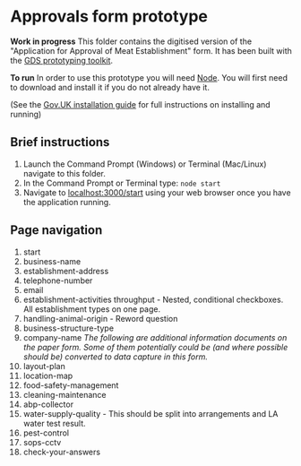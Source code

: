 # Approvals form prototype
__Work in progress__
This folder contains the digitised version of the "Application for Approval of Meat Establishment" form. It has been built with the [GDS prototyping toolkit](https://govuk-prototype-kit.herokuapp.com/docs).

**To run**
In order to use this prototype you will need [Node](https://nodejs.org/en/). You will first need to download and install it if you do not already have it.

(See the [Gov.UK installation guide](https://govuk-prototype-kit.herokuapp.com/docs/install/introduction) for full instructions on installing and running)

## Brief instructions
1. Launch the Command Prompt (Windows) or Terminal (Mac/Linux) navigate to this folder.
2. In the Command Prompt or Terminal type:
`node start`
3. Navigate to [localhost:3000/start](localhost:3000/start) using your web browser once you have the application running.


## Page navigation
1. start
2. business-name
3. establishment-address
4. telephone-number
5. email
6. establishment-activities throughput - Nested, conditional checkboxes. All establishment types on one page.
7. handling-animal-origin - Reword question
8. business-structure-type
9. company-name
*The following are additional information documents on the paper form. Some of them potentially could be (and where possible should be) converted to data capture in this form.*
10. layout-plan
11. location-map
12. food-safety-management
13. cleaning-maintenance
14. abp-collector
15. water-supply-quality - This should be split into arrangements and LA water test result.
16. pest-control
17. sops-cctv
18. check-your-answers